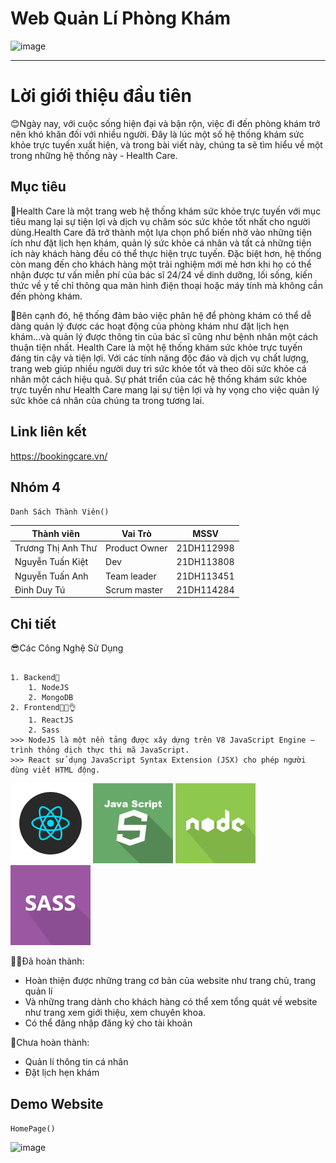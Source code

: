 
Web Quản Lí Phòng Khám<a name="TOP"></a>
===================

![image](https://github.com/nguyenkietmd2003/CNPM_NC/assets/107006189/604fbeee-ebeb-4b48-9e57-d0dfb9c5c009)

- - - - 
# Lời giới thiệu đầu tiên #

😊Ngày nay, với cuộc sống hiện đại và bận rộn, việc đi đến phòng khám trở nên khó khăn đối với nhiều người. Đây là lúc một số hệ thống khám sức khỏe trực tuyến xuất hiện, và trong bài viết này, chúng ta sẽ tìm hiểu về một trong những hệ thống này - Health Care.

## Mục tiêu ##
🤣Health Care là một trang web hệ thống khám sức khỏe trực tuyến với mục tiêu mang lại sự tiện lợi và dịch vụ chăm sóc sức khỏe tốt nhất cho người dùng.Health Care đã trở thành một lựa chọn phổ biến nhờ vào những tiện ích như đặt lịch hẹn khám, quản lý sức khỏe cá nhân và tất cả những tiện ích này khách hàng đều có thể thực hiện trực tuyến. Đặc biệt hơn, hệ thống còn mang đến cho khách hàng một trải nghiệm mới mẻ hơn khi họ có thể nhận được tư vấn miễn phí của bác sĩ 24/24 về dinh dưỡng, lối sống, kiến thức về y tế chỉ thông qua màn hình điện thoại hoặc máy tính mà không cần đến phòng khám. 

🤣Bên cạnh đó, hệ thống đảm bảo việc phân hệ để phòng khám có thể dễ dàng quản lý được các hoạt động của phòng khám như đặt lịch hẹn khám...và quản lý được thông tin của bác sĩ cũng như bệnh nhân một cách thuận tiện nhất.  Health Care là một hệ thống khám sức khỏe trực tuyến đáng tin cậy và tiện lợi. Với các tính năng độc đáo và dịch vụ chất lượng, trang web giúp nhiều người duy trì sức khỏe tốt và theo dõi sức khỏe cá nhân một cách hiệu quả. Sự phát triển của các hệ thống khám sức khỏe trực tuyến như Health Care mang lại sự tiện lợi và hy vọng cho việc quản lý sức khỏe cá nhân của chúng ta trong tương lai.

## Link liên kết ##

https://bookingcare.vn/

## Nhóm 4 ##

`Danh Sách Thành Viên()`


Thành viên                     | Vai Trò              |      MSSV          |
-----------------------------  | ------------------   |------------------  |
Trương Thị Anh Thư             | Product Owner        | 21DH112998         |
Nguyễn Tuấn Kiệt               | Dev                  | 21DH113808         |
Nguyễn Tuấn Anh                | Team leader          | 21DH113451         |
Đinh Duy Tú                    | Scrum master         | 21DH114284         |

## Chi tiết ##
😎Các Công Nghệ Sử Dụng

~~~

1. Backend👏
    1. NodeJS
    2. MongoDB
2. Frontend🐱‍👤👌
    1. ReactJS
    2. Sass
>>> NodeJS là một nền tảng được xây dựng trên V8 JavaScript Engine – trình thông dịch thực thi mã JavaScript.
>>> React sử dụng JavaScript Syntax Extension (JSX) cho phép người dùng viết HTML động. 

~~~


[![Node.js Logo](https://github.com/Tanh2003/host-file-anh/blob/main/detail-doctor/1296845_framework_development_apps_icon.png)](https://nodejs.org/)
[![JavaScript Logo](https://github.com/Tanh2003/host-file-anh/blob/main/detail-doctor/308441_front-end_javascript_js_long%20shadow_markup%20language_icon.png)](https://www.javascript.com/)
[![Node.js Logo](https://github.com/Tanh2003/host-file-anh/blob/main/detail-doctor/308444_javascrpt_js_library_long%20shadow_nodejs_icon.png)](https://nodejs.org/)
[![Sass Logo](https://github.com/Tanh2003/host-file-anh/blob/main/detail-doctor/308448_front-end_long%20shadow_preprocesor_sass_web_icon.png)](https://sass-lang.com/)

🤦‍♂️Đã hoàn thành:
- Hoàn thiện được những trang cơ bản của website như trang chủ, trang quản lí
- Và những trang dành cho khách hàng có thể xem tổng quát về website như trang xem giới thiệu, xem chuyên khoa.
- Có thể đăng nhập đăng ký cho tài khoản
  
🙌Chưa hoàn thành:
- Quản lí thông tin cá nhân
- Đặt lịch hẹn khám 


## Demo Website ##

`HomePage()`

![image](https://github.com/nguyenkietmd2003/CNPM_NC/assets/107006189/36029cdc-6a2a-4480-904a-02b0aa1152d0)



